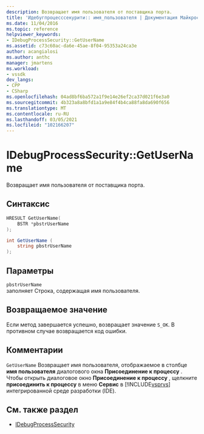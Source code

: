 ```yaml
---
description: Возвращает имя пользователя от поставщика порта.
title: 'Идебугпроцесссекурити:: имя_пользователя | Документация Майкрософт'
ms.date: 11/04/2016
ms.topic: reference
helpviewer_keywords:
- IDebugProcessSecurity::GetUserName
ms.assetid: c73c60ac-da6e-45ae-8f04-95353a24ca3e
author: acangialosi
ms.author: anthc
manager: jmartens
ms.workload:
- vssdk
dev_langs:
- CPP
- CSharp
ms.openlocfilehash: 04ad8bf6ba572a1f9e14e26ef2ca37d021f6e3a0
ms.sourcegitcommit: 4b323a8a8bfd1a1a9e84f4b4ca88fa8da690f656
ms.translationtype: MT
ms.contentlocale: ru-RU
ms.lasthandoff: 03/05/2021
ms.locfileid: "102166207"
---
```

# <a name="idebugprocesssecuritygetusername"></a>IDebugProcessSecurity::GetUserName
Возвращает имя пользователя от поставщика порта.

## <a name="syntax"></a>Синтаксис

```cpp
HRESULT GetUserName(
    BSTR *pbstrUserName
);
```

```csharp
int GetUserName (
    string pbstrUserName
);
```

## <a name="parameters"></a>Параметры
`pbstrUserName`\
заполняет Строка, содержащая имя пользователя.

## <a name="return-value"></a>Возвращаемое значение
 Если метод завершается успешно, возвращает значение `S_OK`. В противном случае возвращается код ошибки.

## <a name="remarks"></a>Комментарии
 `GetUserName` Возвращает имя пользователя, отображаемое в столбце **имя пользователя** диалогового окна **Присоединение к процессу** . Чтобы открыть диалоговое окно **Присоединение к процессу** , щелкните **присоединить к процессу** в меню **Сервис** в [!INCLUDE[vsprvs](../../../code-quality/includes/vsprvs_md.md)] интегрированной среде разработки (IDE).

## <a name="see-also"></a>См. также раздел
- [IDebugProcessSecurity](../../../extensibility/debugger/reference/idebugprocesssecurity.md)
